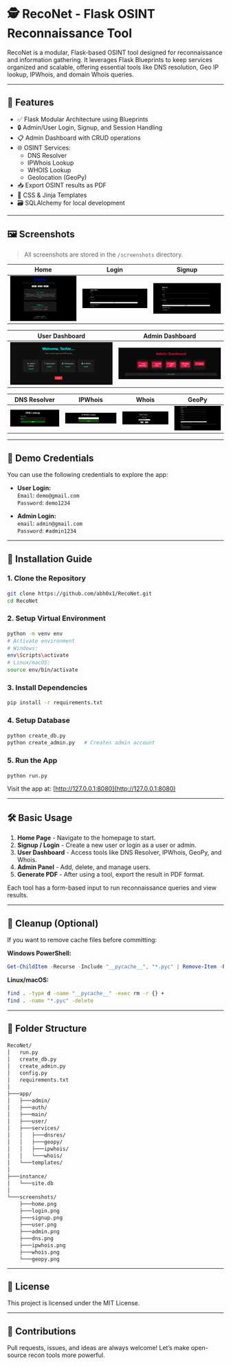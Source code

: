 
# 🕵️ RecoNet - Flask OSINT Reconnaissance Tool

RecoNet is a modular, Flask-based OSINT tool designed for reconnaissance and information gathering. It leverages Flask Blueprints to keep services organized and scalable, offering essential tools like DNS resolution, Geo IP lookup, IPWhois, and domain Whois queries.

---

## 🚀 Features

- ✅ Flask Modular Architecture using Blueprints
- 🔒 Admin/User Login, Signup, and Session Handling
- 📋 Admin Dashboard with CRUD operations
- 🌐 OSINT Services:
  - DNS Resolver
  - IPWhois Lookup
  - WHOIS Lookup
  - Geolocation (GeoPy)
- 📥 Export OSINT results as PDF
- 🧠 CSS & Jinja Templates
- 🗃️ SQLAlchemy for local development

---

## 🖼️ Screenshots

> All screenshots are stored in the `/screenshots` directory.

| Home | Login | Signup |
|------|-------|--------|
| ![Home](screenshots/home.png) | ![Login](screenshots/login.png) | ![Signup](screenshots/signup.png) |

| User Dashboard | Admin Dashboard |
|----------------|------------------|
| ![User](screenshots/user.png) | ![Admin](screenshots/admin.png) |

| DNS Resolver | IPWhois | Whois | GeoPy |
|--------------|----------|--------|--------|
| ![DNS](screenshots/dns.png) | ![IPWhois](screenshots/ipwhois.png) | ![Whois](screenshots/whois.png) | ![GeoPy](screenshots/geopy.png) |

---

## 👤 Demo Credentials

You can use the following credentials to explore the app:

- **User Login:**  
  `Email`: `demo@gmail.com`  
  `Password`: `demo1234`

- **Admin Login:**  
  `email`: `admin@gmail.com`  
  `Password`: `#admin1234`

---

## 🧩 Installation Guide

### 1. Clone the Repository

```bash
git clone https://github.com/abh0x1/RecoNet.git
cd RecoNet
````

### 2. Setup Virtual Environment

```bash
python -m venv env
# Activate environment
# Windows:
env\Scripts\activate
# Linux/macOS:
source env/bin/activate
```

### 3. Install Dependencies

```bash
pip install -r requirements.txt
```

### 4. Setup Database

```bash
python create_db.py
python create_admin.py   # Creates admin account
```

### 5. Run the App

```bash
python run.py
```

Visit the app at: [http://127.0.0.1:8080](http://127.0.0.1:8080)

---

## 🛠️ Basic Usage

1. **Home Page** - Navigate to the homepage to start.
2. **Signup / Login** - Create a new user or login as a user or admin.
3. **User Dashboard** - Access tools like DNS Resolver, IPWhois, GeoPy, and Whois.
4. **Admin Panel** - Add, delete, and manage users.
5. **Generate PDF** - After using a tool, export the result in PDF format.

Each tool has a form-based input to run reconnaissance queries and view results.

---

## 🧹 Cleanup (Optional)

If you want to remove cache files before committing:

**Windows PowerShell:**

```powershell
Get-ChildItem -Recurse -Include "__pycache__", "*.pyc" | Remove-Item -Recurse -Force
```

**Linux/macOS:**

```bash
find . -type d -name "__pycache__" -exec rm -r {} +
find . -name "*.pyc" -delete
```

---

## 📁 Folder Structure

```
RecoNet/
│   run.py
│   create_db.py
│   create_admin.py
│   config.py
│   requirements.txt
│
├───app/
│   ├───admin/
│   ├───auth/
│   ├───main/
│   ├───user/
│   ├───services/
│   │   ├───dnsres/
│   │   ├───geopy/
│   │   ├───ipwhois/
│   │   └───whois/
│   └───templates/
│
├───instance/
│   └───site.db
│
└───screenshots/
    ├───home.png
    ├───login.png
    ├───signup.png
    ├───user.png
    ├───admin.png
    ├───dns.png
    ├───ipwhois.png
    ├───whois.png
    └───geopy.png
```

---

## 📝 License

This project is licensed under the MIT License.

---

## 🤝 Contributions

Pull requests, issues, and ideas are always welcome! Let’s make open-source recon tools more powerful.

